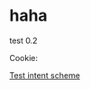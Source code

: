  <h1>haha</h1>
<div id="text">test 0.2</div>
<p> Cookie: </p>
<div id="cookie"></div>

<script>
 document.getElementById("cookie").innerHTML = document.cookie;
</script>

<a href="intent:#Intent;component=com.instacart.client/com.instacart.client.ICMainActivity;end">Test intent scheme</a>
